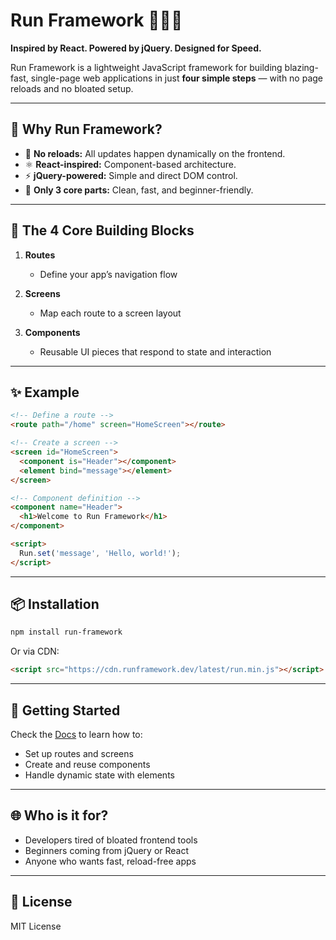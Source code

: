  # Run Framework 🏃‍♂️‍➡️

**Inspired by React. Powered by jQuery. Designed for Speed.**

Run Framework is a lightweight JavaScript framework for building blazing-fast, single-page web applications in just **four simple steps** — with no page reloads and no bloated setup.

---

## 🚀 Why Run Framework?

- 🔄 **No reloads:** All updates happen dynamically on the frontend.
- ⚛️ **React-inspired:** Component-based architecture.
- ⚡ **jQuery-powered:** Simple and direct DOM control.
- 🧩 **Only 3 core parts:** Clean, fast, and beginner-friendly.

---

## 🔧 The 4 Core Building Blocks

1. **Routes**
   - Define your app’s navigation flow

2. **Screens**
   - Map each route to a screen layout

3. **Components**
   - Reusable UI pieces that respond to state and interaction

 
---

## ✨ Example
```html
<!-- Define a route -->
<route path="/home" screen="HomeScreen"></route>

<!-- Create a screen -->
<screen id="HomeScreen">
  <component is="Header"></component>
  <element bind="message"></element>
</screen>

<!-- Component definition -->
<component name="Header">
  <h1>Welcome to Run Framework</h1>
</component>

<script>
  Run.set('message', 'Hello, world!');
</script>
```

---

## 📦 Installation

```bash
npm install run-framework
```
Or via CDN:
```html
<script src="https://cdn.runframework.dev/latest/run.min.js"></script>
```

---

## 🧪 Getting Started

Check the [Docs](#) to learn how to:
- Set up routes and screens
- Create and reuse components
- Handle dynamic state with elements

---

## 🌐 Who is it for?
- Developers tired of bloated frontend tools
- Beginners coming from jQuery or React
- Anyone who wants fast, reload-free apps

---

## 🧠 License
MIT License
